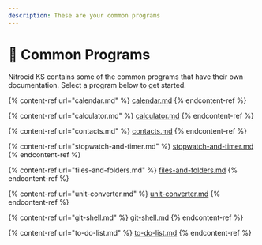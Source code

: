 ```yaml
---
description: These are your common programs
---
```


# 🧰 Common Programs

Nitrocid KS contains some of the common programs that have their own documentation. Select a program below to get started.

{% content-ref url="calendar.md" %}
[calendar.md](calendar.md)
{% endcontent-ref %}

{% content-ref url="calculator.md" %}
[calculator.md](calculator.md)
{% endcontent-ref %}

{% content-ref url="contacts.md" %}
[contacts.md](contacts.md)
{% endcontent-ref %}

{% content-ref url="stopwatch-and-timer.md" %}
[stopwatch-and-timer.md](stopwatch-and-timer.md)
{% endcontent-ref %}

{% content-ref url="files-and-folders.md" %}
[files-and-folders.md](files-and-folders.md)
{% endcontent-ref %}

{% content-ref url="unit-converter.md" %}
[unit-converter.md](unit-converter.md)
{% endcontent-ref %}

{% content-ref url="git-shell.md" %}
[git-shell.md](git-shell.md)
{% endcontent-ref %}

{% content-ref url="to-do-list.md" %}
[to-do-list.md](to-do-list.md)
{% endcontent-ref %}
